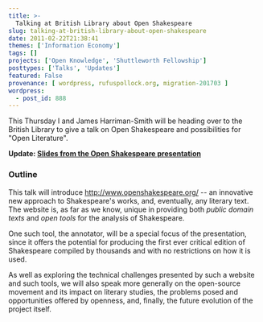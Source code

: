 ```yaml
---
title: >-
  Talking at British Library about Open Shakespeare
slug: talking-at-british-library-about-open-shakespeare
date: 2011-02-22T21:38:41
themes: ['Information Economy']
tags: []
projects: ['Open Knowledge', 'Shuttleworth Fellowship']
posttypes: ['Talks', 'Updates']
featured: False
provenance: [ wordpress, rufuspollock.org, migration-201703 ]
wordpress:
  - post_id: 888
---
```


This Thursday I and James Harriman-Smith will be heading over to the British Library to give a talk on Open Shakespeare and possibilities for "Open Literature".

**Update: [Slides from the Open Shakespeare presentation][slides]**

[slides]: http://m.okfn.org/files/talks/open_shakespeare_british_libray_20110224/index.html

### Outline

This talk will introduce http://www.openshakespeare.org/ -- an innovative new approach to Shakespeare's works, and, eventually, any literary text. The website is, as far as we know, unique in providing both *public domain texts* and *open tools* for the analysis of Shakespeare.

One such tool, the annotator, will be a special focus of the presentation, since it offers the potential for producing the first ever critical edition of Shakespeare compiled by thousands and with no restrictions on how it is used.

As well as exploring the technical challenges presented by such a website and such tools, we will also speak more generally on the open-source movement and its impact on literary studies, the problems posed and opportunities offered by openness, and, finally, the future evolution of the project itself.



